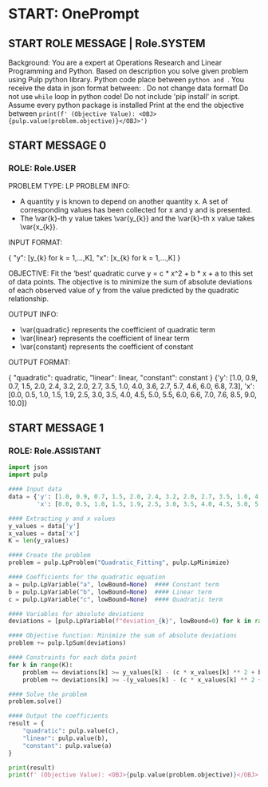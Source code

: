 # START: OnePrompt 
## START ROLE MESSAGE | Role.SYSTEM 
Background: You are a expert at Operations Research and Linear Programming and Python. Based on description you solve given problem using Pulp python library. Python code place between ```python and ```. You receive the data in json format between: <DATA></DATA>. Do not change data format! Do not use `while` loop in python code! Do not include 'pip install' in script. Assume every python package is installed Print at the end the objective between <OBJ></OBJ> `print(f' (Objective Value): <OBJ>{pulp.value(problem.objective)}</OBJ>')`  
## START MESSAGE 0 
### ROLE: Role.USER
<DESCRIPTION>
PROBLEM TYPE: LP
PROBLEM INFO:

- A quantity y is known to depend on another quantity x. A set of corresponding values has been collected for x and y and is presented.
- The \var{k}-th y value takes \var{y_{k}} and the \var{k}-th x value takes \var{x_{k}}.

INPUT FORMAT:

{
    "y": [y_{k} for k = 1,...,K],
    "x": [x_{k} for k = 1,...,K]
}


OBJECTIVE: Fit the ‘best’ quadratic curve y = c * x^2 + b * x + a to this set of data points. The objective is to minimize the sum of absolute deviations of each observed value of y from the value predicted by the quadratic relationship.

OUTPUT INFO:

- \var{quadratic} represents the coefficient of quadratic term
- \var{linear} represents the coefficient of linear term
- \var{constant} represents the coefficient of constant

OUTPUT FORMAT:

{
    "quadratic": quadratic,
    "linear": linear,
    "constant": constant
}
</DESCRIPTION>
<DATA>
{'y': [1.0, 0.9, 0.7, 1.5, 2.0, 2.4, 3.2, 2.0, 2.7, 3.5, 1.0, 4.0, 3.6, 2.7, 5.7, 4.6, 6.0, 6.8, 7.3], 'x': [0.0, 0.5, 1.0, 1.5, 1.9, 2.5, 3.0, 3.5, 4.0, 4.5, 5.0, 5.5, 6.0, 6.6, 7.0, 7.6, 8.5, 9.0, 10.0]}</DATA>


## START MESSAGE 1 
### ROLE: Role.ASSISTANT
```python
import json
import pulp

#### Input data
data = {'y': [1.0, 0.9, 0.7, 1.5, 2.0, 2.4, 3.2, 2.0, 2.7, 3.5, 1.0, 4.0, 3.6, 2.7, 5.7, 4.6, 6.0, 6.8, 7.3], 
        'x': [0.0, 0.5, 1.0, 1.5, 1.9, 2.5, 3.0, 3.5, 4.0, 4.5, 5.0, 5.5, 6.0, 6.6, 7.0, 7.6, 8.5, 9.0, 10.0]}

#### Extracting y and x values
y_values = data['y']
x_values = data['x']
K = len(y_values)

#### Create the problem
problem = pulp.LpProblem("Quadratic_Fitting", pulp.LpMinimize)

#### Coefficients for the quadratic equation
a = pulp.LpVariable("a", lowBound=None)  #### Constant term
b = pulp.LpVariable("b", lowBound=None)  #### Linear term
c = pulp.LpVariable("c", lowBound=None)  #### Quadratic term

#### Variables for absolute deviations
deviations = [pulp.LpVariable(f"deviation_{k}", lowBound=0) for k in range(K)]

#### Objective function: Minimize the sum of absolute deviations
problem += pulp.lpSum(deviations)

#### Constraints for each data point
for k in range(K):
    problem += deviations[k] >= y_values[k] - (c * x_values[k] ** 2 + b * x_values[k] + a)
    problem += deviations[k] >= -(y_values[k] - (c * x_values[k] ** 2 + b * x_values[k] + a))

#### Solve the problem
problem.solve()

#### Output the coefficients
result = {
    "quadratic": pulp.value(c),
    "linear": pulp.value(b),
    "constant": pulp.value(a)
}

print(result)
print(f' (Objective Value): <OBJ>{pulp.value(problem.objective)}</OBJ>')
```

